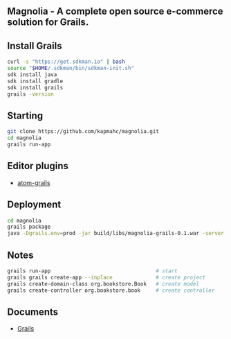 Magnolia - A complete open source e-commerce solution for Grails.
---

## Install Grails
```bash
curl -s "https://get.sdkman.io" | bash
source "$HOME/.sdkman/bin/sdkman-init.sh"
sdk install java
sdk install gradle
sdk install grails
grails -version
```

## Starting
```bash
git clone https://github.com/kapmahc/magnolia.git
cd magnolia
grails run-app
```
## Editor plugins
- [atom-grails](https://atom.io/packages/atom-grails)

## Deployment
```bash
cd magnolia
grails package
java -Dgrails.env=prod -jar build/libs/magnolia-grails-0.1.war -server -Xmx768M -XX:MaxPermSize=256m
```

## Notes
```bash
grails run-app                                  # start 
grails grails create-app --inplace              # create project
grails create-domain-class org.bookstore.Book   # create model
grails create-controller org.bookstore.book     # create controller
```

## Documents
- [Grails](http://docs.grails.org/latest/)
